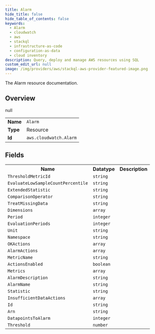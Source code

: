 ```yaml
---
title: Alarm
hide_title: false
hide_table_of_contents: false
keywords:
  - Alarm
  - cloudwatch
  - aws
  - stackql
  - infrastructure-as-code
  - configuration-as-data
  - cloud inventory
description: Query, deploy and manage AWS resources using SQL
custom_edit_url: null
image: /img/providers/aws/stackql-aws-provider-featured-image.png
---
```

The Alarm resource documentation.

## Overview
<table><tbody>
<tr><td><b>Name</b></td><td><code>Alarm</code></td></tr>
<tr><td><b>Type</b></td><td>Resource</td></tr>
null
<tr><td><b>Id</b></td><td><code>aws.cloudwatch.Alarm</code></td></tr>
</tbody></table>

## Fields
<table><tbody>
<tr><th>Name</th><th>Datatype</th><th>Description</th></tr>
<tr><td><code>ThresholdMetricId</code></td><td><code>string</code></td><td></td></tr><tr><td><code>EvaluateLowSampleCountPercentile</code></td><td><code>string</code></td><td></td></tr><tr><td><code>ExtendedStatistic</code></td><td><code>string</code></td><td></td></tr><tr><td><code>ComparisonOperator</code></td><td><code>string</code></td><td></td></tr><tr><td><code>TreatMissingData</code></td><td><code>string</code></td><td></td></tr><tr><td><code>Dimensions</code></td><td><code>array</code></td><td></td></tr><tr><td><code>Period</code></td><td><code>integer</code></td><td></td></tr><tr><td><code>EvaluationPeriods</code></td><td><code>integer</code></td><td></td></tr><tr><td><code>Unit</code></td><td><code>string</code></td><td></td></tr><tr><td><code>Namespace</code></td><td><code>string</code></td><td></td></tr><tr><td><code>OKActions</code></td><td><code>array</code></td><td></td></tr><tr><td><code>AlarmActions</code></td><td><code>array</code></td><td></td></tr><tr><td><code>MetricName</code></td><td><code>string</code></td><td></td></tr><tr><td><code>ActionsEnabled</code></td><td><code>boolean</code></td><td></td></tr><tr><td><code>Metrics</code></td><td><code>array</code></td><td></td></tr><tr><td><code>AlarmDescription</code></td><td><code>string</code></td><td></td></tr><tr><td><code>AlarmName</code></td><td><code>string</code></td><td></td></tr><tr><td><code>Statistic</code></td><td><code>string</code></td><td></td></tr><tr><td><code>InsufficientDataActions</code></td><td><code>array</code></td><td></td></tr><tr><td><code>Id</code></td><td><code>string</code></td><td></td></tr><tr><td><code>Arn</code></td><td><code>string</code></td><td></td></tr><tr><td><code>DatapointsToAlarm</code></td><td><code>integer</code></td><td></td></tr><tr><td><code>Threshold</code></td><td><code>number</code></td><td></td></tr>
</tbody></table>